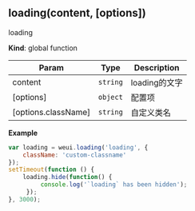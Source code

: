 <a name="loading"></a>

## loading(content, [options])
loading

**Kind**: global function  

| Param | Type | Description |
| --- | --- | --- |
| content | <code>string</code> | loading的文字 |
| [options] | <code>object</code> | 配置项 |
| [options.className] | <code>string</code> | 自定义类名 |

**Example**  
```js
var loading = weui.loading('loading', {    className: 'custom-classname'});setTimeout(function () {    loading.hide(function() {         console.log('`loading` has been hidden');     });}, 3000);
```
